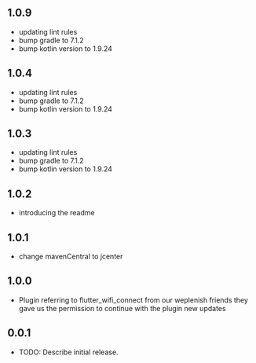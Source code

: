 ## 1.0.9

- updating lint rules
- bump gradle to 7.1.2
- bump kotlin version to 1.9.24

## 1.0.4

- updating lint rules
- bump gradle to 7.1.2
- bump kotlin version to 1.9.24

## 1.0.3

- updating lint rules
- bump gradle to 7.1.2
- bump kotlin version to 1.9.24

## 1.0.2

- introducing the readme

## 1.0.1

- change mavenCentral to jcenter

## 1.0.0

- Plugin referring to flutter_wifi_connect from our weplenish friends they gave us the permission to continue with the plugin new updates

## 0.0.1

- TODO: Describe initial release.
